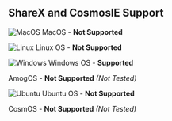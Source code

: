 ShareX and CosmosIE Support
--------------

![MacOS](https://shields.io/badge/MacOS--9cf?logo=Apple&style=social) MacOS - **Not Supported**

![Linux](https://img.shields.io/badge/Linux-FFFFFF?style=flat&logo=linux&logoColor=black) Linux OS - **Not Supported**

![Windows](https://img.shields.io/badge/Windows-0078D6?style=style-for-the-badge&logo=windows&logoColor=white) Windows OS - **Supported**

AmogOS - **Not Supported** *(Not Tested)*

![Ubuntu](https://img.shields.io/badge/Ubuntu-E95420?style=flat&logo=ubuntu&logoColor=white) Ubuntu OS - **Not Supported**

CosmOS - **Not Supported** *(Not Tested)*
